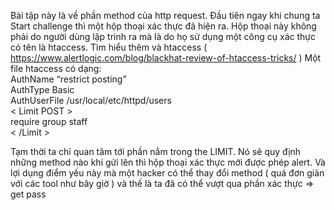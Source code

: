 Bài tập này là về phần method của http request. Đầu tiên ngay khi chung ta Start challenge thì một hộp thoại xác  thực đã hiện ra. Hộp thoại này không phải do người dùng lập trinh ra mà là do họ sử dụng một công cụ xác thực có tên là htaccess. Tìm hiểu thêm và htaccess ( https://www.alertlogic.com/blog/blackhat-review-of-htaccess-tricks/ )
Một file htaccess có dạng:  
AuthName “restrict posting”  
AuthType Basic  
AuthUserFile /usr/local/etc/httpd/users  
< Limit POST >  
require group staff  
< /Limit >  

Tạm thời ta chỉ quan tâm tới phần nắm trong the LIMIT. Nó sẽ quy định những method nào khi gửi lên thì hộp thoại xác thực mới được phép alert. Và lợi dụng điểm yếu này mà một hacker có thể thay đổi method ( quá đơn giản với các tool như bây giờ ) và thế là ta đã có thể vượt qua phần xác thực => get pass
